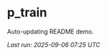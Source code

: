 # p_train

Auto-updating README demo.

<!--START_SECTION:status-->
_Last run: 2025-09-06 07:25 UTC_
<!--END_SECTION:status-->



























































































































































































































































































































































